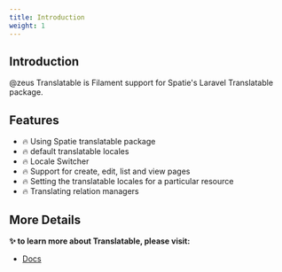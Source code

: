```yaml
---
title: Introduction
weight: 1
---
```


## Introduction
@zeus Translatable is Filament support for Spatie's Laravel Translatable package.

## Features

- 🔥 Using Spatie translatable package
- 🔥 default translatable locales
- 🔥 Locale Switcher
- 🔥 Support for create, edit, list and view pages
- 🔥 Setting the translatable locales for a particular resource
- 🔥 Translating relation managers

## More Details

**✨ to learn more about Translatable, please visit:**

- [Docs](https://larazeus.com/docs/translatable)